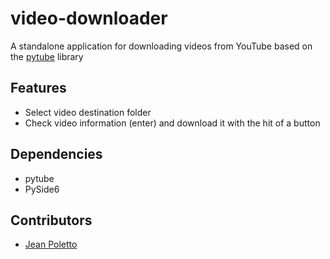 # video-downloader
A standalone application for downloading videos from YouTube based on the [pytube](https://pytube.io/en/latest/#) library

## Features
- Select video destination folder
- Check video information (enter) and download it with the hit of a button

## Dependencies
- pytube
- PySide6



## Contributors
- [Jean Poletto](https://github.com/poletts)
